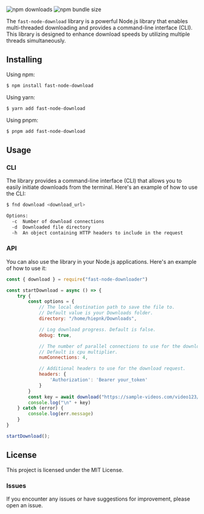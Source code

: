 ![npm downloads](https://img.shields.io/npm/dw/fast-node-downloader) 
![npm bundle size](https://img.shields.io/bundlephobia/minzip/fast-node-downloader)

The `fast-node-download` library is a powerful Node.js library that enables multi-threaded downloading and provides a command-line interface (CLI). 
This library is designed to enhance download speeds by utilizing multiple threads simultaneously.

## Installing

Using npm:

```bash
$ npm install fast-node-download
```

Using yarn:

```bash
$ yarn add fast-node-download
```

Using pnpm:

```bash
$ pnpm add fast-node-download
```

## Usage
### CLI
The library provides a command-line interface (CLI) that allows you to easily initiate downloads from the terminal. Here's an example of how to use the CLI:
```bash
$ fnd download <download_url>

Options:
  -c  Number of download connections
  -d  Downloaded file directory
  -h  An object containing HTTP headers to include in the request
```

### API
You can also use the library in your Node.js applications. Here's an example of how to use it:
```javascript
const { download } = require("fast-node-downloader")

const startDownload = async () => {
    try {
        const options = {
            // The local destination path to save the file to.
            // Default value is your Downloads folder.
            directory: "/home/hiepnk/Downloads",

            // Log download progress. Default is false.
            debug: true,

            // The number of parallel connections to use for the download. 
            // Default is cpu multiplier.
            numConnections: 4,

            // Additional headers to use for the download request.
            headers: {
                'Authorization': 'Bearer your_token'
            }
        }
        const key = await download("https://sample-videos.com/video123/mp4/720/big_buck_bunny_720p_1mb.mp4", options);
        console.log("\n" + key)
    } catch (error) {
        console.log(err.message)
    }
}

startDownload();
```

## License
This project is licensed under the MIT License.

### Issues
If you encounter any issues or have suggestions for improvement, please open an issue.
